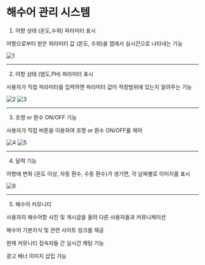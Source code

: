 # 해수어 관리 시스템
1. 어항 상태 (온도,수위) 파라미터 표시


어항으로부터 받은 파라미터 값 (온도, 수위)을 앱에서 실시간으로 나타내는 기능

![1](https://user-images.githubusercontent.com/30343718/45560011-ef996e00-b87e-11e8-9185-2f35ad13f334.png)

-------------------------------------------------
2. 어항 상태 (염도,PH) 파라미터 표시

사용자가 직접 파라미터를 입력하면 파라미터 값이 적정범위에 있는지 알려주는 기능

![2](https://user-images.githubusercontent.com/30343718/45560142-469f4300-b87f-11e8-9c23-69486fdbb797.png)
![3](https://user-images.githubusercontent.com/30343718/45560143-469f4300-b87f-11e8-97d9-f4fe69cc8589.png)

---------------------------------------------------------
3. 조명 or 환수 ON/OFF 기능

사용자가 직접 버튼을 이용하여 조명 or 환수 ON/OFF를 제어

![4](https://user-images.githubusercontent.com/30343718/45560195-6898c580-b87f-11e8-98af-a909bb68d702.png)
![5](https://user-images.githubusercontent.com/30343718/45560196-6898c580-b87f-11e8-8998-6b76e5203f56.png)

-------------------------------------------------------
4. 달력 기능

어항에 변화 (온도 이상, 자동 환수, 수동 환수)가 생기면, 각 날짜별로 이미지를 표시

![6](https://user-images.githubusercontent.com/30343718/45560197-6898c580-b87f-11e8-91be-8a6ecbdd23a9.png)

-------------------------------------------------------------
5. 해수어 커뮤니티

사용자의 해수어항 사진 및 게시글을 올려 다른 사용자들과 커뮤니케이션
 
해수어 기본지식 및 관련 사이트 링크를 제공

현재 커뮤니티 접속자들 간 실시간 채팅 기능

광고 배너 이미지 삽입 가능

